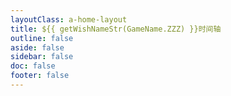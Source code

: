 ```yaml
---
layoutClass: a-home-layout
title: ${{ getWishNameStr(GameName.ZZZ) }}时间轴
outline: false
aside: false
sidebar: false
doc: false
footer: false
---
```


<Timeline />

<script setup>
import Timeline from "../.vitepress/components/zzz/Timeline.vue";
import { GameName, getWishNameStr } from "../.vitepress/components/utils";
</script>

<style scoped>

</style>

<style src="../.vitepress/components/modifyHome.scss"></style>
